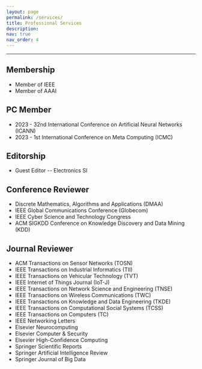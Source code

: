 ```yaml
---
layout: page
permalink: /services/
title: Professional Services
description:
nav: true
nav_order: 4
---
```


<!-- For now, this page is assumed to be a static description of your courses. You can convert it to a collection similar to `_projects/` so that you can have a dedicated page for each course.

Organize your courses by years, topics, or universities, however you like! -->
_ _ _
<h2>Membership</h2>
<ul>
<li>Member of IEEE</li>
<li>Member of AAAI</li>
</ul>

<h2>PC Member</h2>
<ul>
<li>2023 - 32nd International Conference on Artificial Neural Networks (ICANN)</li>
<li>2023 - 1st International Conference on Meta Computing (ICMC)</li>
</ul>

<h2>Editorship</h2>
<ul>
<li>Guest Editor -- Electronics SI</li>
</ul>

<h2>Conference Reviewer</h2>
<ul>
	<li>Discrete Mathematics, Algorithms and Applications (DMAA)</li>
	<li>IEEE Global Communications Conference (Globecom)</li>
	<li>IEEE Cyber Science and Technology Congress</li>
	<li>ACM SIGKDD Conference on Knowledge Discovery and Data Mining (KDD)</li>
</ul>


<h2>Journal Reviewer</h2>
<ul>
	<li>ACM Transactions on Sensor Networks (TOSN)</li>
	<li>IEEE Transactions on Industrial Informatics (TII)</li>
	<li>IEEE Transactions on Vehicular Technology (TVT)</li>
	<li>IEEE Internet of Things Journal (IoT-J)</li>
	<li>IEEE Transactions on Network Science and Engineering (TNSE)</li>
	<li>IEEE Transactions on Wireless Communications (TWC)</li>
	<li>IEEE Transactions on Knowledge and Data Engineering (TKDE)</li>
	<li>IEEE Transactions on Computational Social Systems (TCSS)</li>
	<li>IEEE Transactions on Computers (TC)</li>
	<li>IEEE Networking Letters</li>
	<li>Elsevier Neurocomputing</li>
	<li>Elsevier Computer & Security</li>
	<li>Elsevier High-Confidence Computing</li>
	<li>Springer Scientific Reports</li>
	<li>Springer Artificial Intelligence Review</li>
	<li>Springer Journal of Big Data</li>
</ul>
